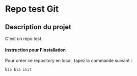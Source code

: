 # Repo test Git

## Description du projet
C'est un repo test.

#### Instruction pour l'installation
Pour créer ce repository en local, tapez la commande suivant :
```
bla bla init
```